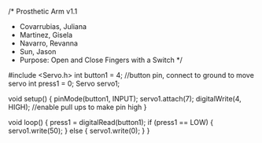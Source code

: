 /* Prosthetic Arm  v1.1
 * Covarrubias, Juliana
 * Martinez, Gisela 
 * Navarro, Revanna
 * Sun, Jason
 * Purpose: Open and Close Fingers with a Switch
 */

#include <Servo.h>
int button1 = 4; //button pin, connect to ground to move servo
int press1 = 0;
Servo servo1;

void setup()
{
  pinMode(button1, INPUT);
  servo1.attach(7);
  digitalWrite(4, HIGH); //enable pull ups to make pin high
}

void loop()
{
  press1 = digitalRead(button1);
  if (press1 == LOW)
  {
	servo1.write(50);
  }
  else {
	servo1.write(0);
  }
}
